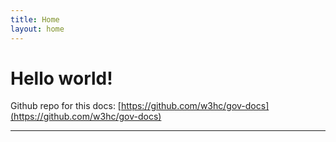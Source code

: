 ```yaml
---
title: Home
layout: home
---
```


# Hello world!

Github repo for this docs: [https://github.com/w3hc/gov-docs](https://github.com/w3hc/gov-docs)

---
